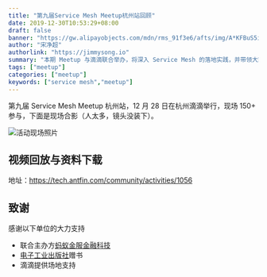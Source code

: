 ```yaml
---
title: "第九届Service Mesh Meetup杭州站回顾"
date: 2019-12-30T10:53:29+08:00
draft: false
banner: "https://gw.alipayobjects.com/mdn/rms_91f3e6/afts/img/A*KFBuS5iEg2IAAAAAAAAAAABkARQnAQ"
author: "宋净超"
authorlink: "https://jimmysong.io"
summary: "本期 Meetup 与滴滴联合举办，将深入 Service Mesh 的落地实践，并带领大家探索 Service Mesh 在更广阔领域的应用。"
tags: ["meetup"]
categories: ["meetup"]
keywords: ["service mesh","meetup"]
---
```


第九届 Service Mesh Meetup 杭州站，12 月 28 日在杭州滴滴举行，现场 150+ 参与，下面是现场合影（人太多，镜头没装下）。

![活动现场照片](https://tva1.sinaimg.cn/large/006tNbRwly1gaequ1tjurj30sg0iyacg.jpg)

## 视频回放与资料下载

地址：https://tech.antfin.com/community/activities/1056

## 致谢

感谢以下单位的大力支持

- 联合主办方[蚂蚁金服金融科技](https://tech.antfin.com/activities/2)
- [电子工业出版社](https://www.phei.com.cn/)赠书
- 滴滴提供场地支持
